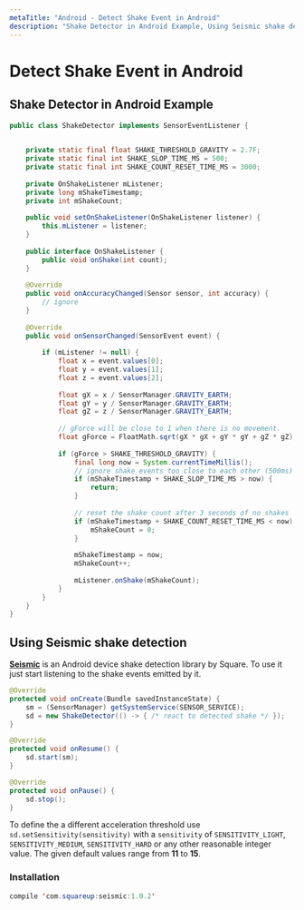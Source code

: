 ```yaml
---
metaTitle: "Android - Detect Shake Event in Android"
description: "Shake Detector in Android Example, Using Seismic shake detection"
---
```


# Detect Shake Event in Android



## Shake Detector in Android Example


```java
public class ShakeDetector implements SensorEventListener {
 

    private static final float SHAKE_THRESHOLD_GRAVITY = 2.7F;
    private static final int SHAKE_SLOP_TIME_MS = 500;
    private static final int SHAKE_COUNT_RESET_TIME_MS = 3000;
 
    private OnShakeListener mListener;
    private long mShakeTimestamp;
    private int mShakeCount;
 
    public void setOnShakeListener(OnShakeListener listener) {
        this.mListener = listener;
    }
 
    public interface OnShakeListener {
        public void onShake(int count);
    }
 
    @Override
    public void onAccuracyChanged(Sensor sensor, int accuracy) {
        // ignore
    }
 
    @Override
    public void onSensorChanged(SensorEvent event) {
 
        if (mListener != null) {
            float x = event.values[0];
            float y = event.values[1];
            float z = event.values[2];
 
            float gX = x / SensorManager.GRAVITY_EARTH;
            float gY = y / SensorManager.GRAVITY_EARTH;
            float gZ = z / SensorManager.GRAVITY_EARTH;
 
            // gForce will be close to 1 when there is no movement.
            float gForce = FloatMath.sqrt(gX * gX + gY * gY + gZ * gZ);
 
            if (gForce > SHAKE_THRESHOLD_GRAVITY) {
                final long now = System.currentTimeMillis();
                // ignore shake events too close to each other (500ms)
                if (mShakeTimestamp + SHAKE_SLOP_TIME_MS > now) {
                    return;
                }
 
                // reset the shake count after 3 seconds of no shakes
                if (mShakeTimestamp + SHAKE_COUNT_RESET_TIME_MS < now) {
                    mShakeCount = 0;
                }
 
                mShakeTimestamp = now;
                mShakeCount++;
 
                mListener.onShake(mShakeCount);
            }
        }
    }
}

```



## Using Seismic shake detection


[**Seismic**](https://github.com/square/seismic) is an Android device shake detection library by Square. To use it just start listening to the shake events emitted by it.

```java
@Override
protected void onCreate(Bundle savedInstanceState) {
    sm = (SensorManager) getSystemService(SENSOR_SERVICE);
    sd = new ShakeDetector(() -> { /* react to detected shake */ });
}

@Override
protected void onResume() {
    sd.start(sm);
}

@Override
protected void onPause() {
    sd.stop();
}

```

To define the a different acceleration threshold use `sd.setSensitivity(sensitivity)` with a `sensitivity` of `SENSITIVITY_LIGHT`, `SENSITIVITY_MEDIUM`, `SENSITIVITY_HARD` or any other reasonable integer value. The given default values range from **11** to **15**.

### Installation

```java
compile 'com.squareup:seismic:1.0.2'

```

